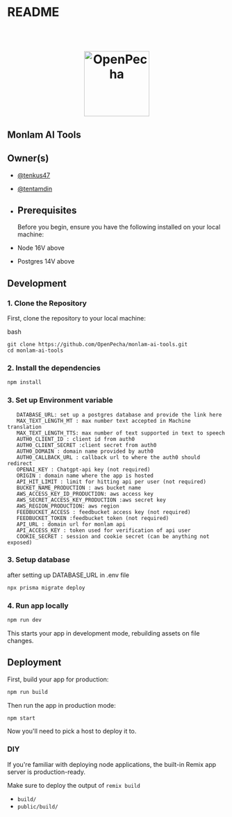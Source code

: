 # README

<h1 align="center">
  <br>
  <a href="https://openpecha.org"><img src="https://avatars.githubusercontent.com/u/82142807?s=400&u=19e108a15566f3a1449bafb03b8dd706a72aebcd&v=4" alt="OpenPecha" width="150"></a>
  <br>
</h1>

## Monlam AI Tools

## Owner(s)

- [@tenkus47](https://github.com/tenkus47)
- [@tentamdin](https://github.com/tentamdin)

- ## Prerequisites

  Before you begin, ensure you have the following installed on your local machine:

- Node 16V above
- Postgres 14V above

## Development

### 1. Clone the Repository

First, clone the repository to your local machine:

bash

```Copy code
git clone https://github.com/OpenPecha/monlam-ai-tools.git
cd monlam-ai-tools
```

### 2. Install the dependencies

```sh
npm install
```

### 3. Set up Environment variable

```plaintext
   DATABASE_URL: set up a postgres database and provide the link here
   MAX_TEXT_LENGTH_MT : max number text accepted in Machine translation
   MAX_TEXT_LENGTH_TTS: max number of text supported in text to speech
   AUTH0_CLIENT_ID : client id from auth0
   AUTH0_CLIENT_SECRET :client secret from auth0
   AUTH0_DOMAIN : domain name provided by auth0
   AUTH0_CALLBACK_URL : callback url to where the auth0 should redirect
   OPENAI_KEY : Chatgpt-api key (not required)
   ORIGIN : domain name where the app is hosted
   API_HIT_LIMIT : limit for hitting api per user (not required)
   BUCKET_NAME_PRODUCTION : aws bucket name
   AWS_ACCESS_KEY_ID_PRODUCTION: aws access key
   AWS_SECRET_ACCESS_KEY_PRODUCTION :aws secret key
   AWS_REGION_PRODUCTION: aws region
   FEEDBUCKET_ACCESS : feedbucket access key (not required)
   FEEDBUCKET_TOKEN :feedbucket token (not required)
   API_URL : domain url for monlam api
   API_ACCESS_KEY : token used for verification of api user
   COOKIE_SECRET : session and cookie secret (can be anything not exposed)
```

### 3. Setup database

after setting up DATABASE_URL in .env file

```sh
npx prisma migrate deploy
```

### 4. Run app locally

```sh
npm run dev
```

This starts your app in development mode, rebuilding assets on file changes.

## Deployment

First, build your app for production:

```sh
npm run build
```

Then run the app in production mode:

```sh
npm start
```

Now you'll need to pick a host to deploy it to.

### DIY

If you're familiar with deploying node applications, the built-in Remix app server is production-ready.

Make sure to deploy the output of `remix build`

- `build/`
- `public/build/`
